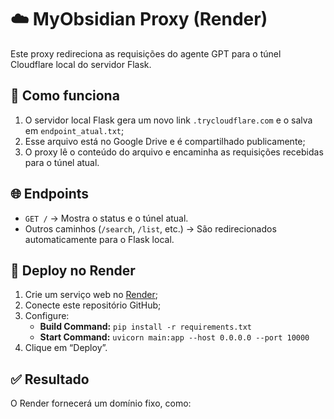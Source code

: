 # ☁️ MyObsidian Proxy (Render)

Este proxy redireciona as requisições do agente GPT para o túnel Cloudflare local do servidor Flask.

## 🔧 Como funciona
1. O servidor local Flask gera um novo link `.trycloudflare.com` e o salva em `endpoint_atual.txt`;
2. Esse arquivo está no Google Drive e é compartilhado publicamente;
3. O proxy lê o conteúdo do arquivo e encaminha as requisições recebidas para o túnel atual.

## 🌐 Endpoints
- `GET /` → Mostra o status e o túnel atual.
- Outros caminhos (`/search`, `/list`, etc.) → São redirecionados automaticamente para o Flask local.

## 🧩 Deploy no Render
1. Crie um serviço web no [Render](https://render.com);
2. Conecte este repositório GitHub;
3. Configure:
   - **Build Command:** `pip install -r requirements.txt`
   - **Start Command:** `uvicorn main:app --host 0.0.0.0 --port 10000`
4. Clique em “Deploy”.

## ✅ Resultado
O Render fornecerá um domínio fixo, como: